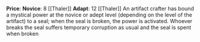 **Price**:
	**Novice**: 8 [[Thaler]]
	**Adapt**: 12 [[Thaler]]
An artifact crafter has bound a mystical power at the novice or adept level (depending on the level of the artifact) to a seal; when the seal is broken, the power is activated. Whoever breaks the seal suffers temporary corruption as usual and the seal is spent when broken